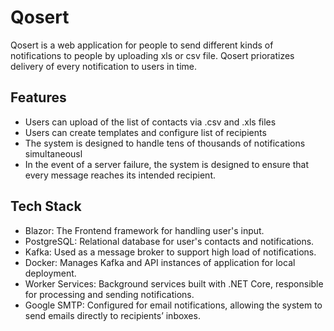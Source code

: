 # Qosert
Qosert is a web application for people to send different kinds of notifications to people by uploading xls or csv file. Qosert prioratizes delivery of every notification to users in time.

## Features
+ Users can upload of the list of contacts via .csv and .xls files
+ Users can create templates and configure list of recipients
+ The system is designed to handle tens of thousands of notifications simultaneousl
+ In the event of a server failure, the system is designed to ensure that every message reaches its intended recipient.

## Tech Stack
+ Blazor: The Frontend framework for handling user's input.
+ PostgreSQL: Relational database for user's contacts and notifications.
+ Kafka: Used as a message broker to support high load of notifications.
+ Docker: Manages Kafka and API instances of application for local deployment.
+ Worker Services: Background services built with .NET Core, responsible for processing and sending notifications.
+ Google SMTP: Configured for email notifications, allowing the system to send emails directly to recipients’ inboxes.

